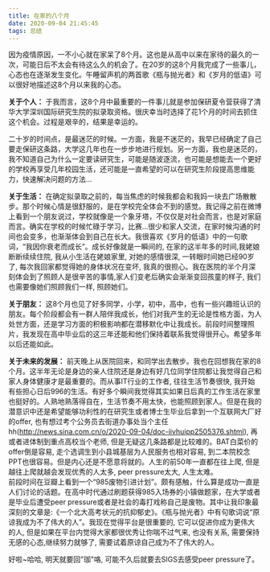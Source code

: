 ```yaml
---
title: 在家的八个月
date: 2020-09-04 21:45:45
tags: 总结
---
```

因为疫情原因，一不小心就在家呆了8个月。这也是从高中以来在家待的最久的一次，可能日后不太会有待这么久的机会了。在20岁的这8个月我完成了一些事儿，心态也在逐渐发生变化。午睡留声机的两首歌《瓶与抛光者》和《岁月的低语》可以很好地描述这8个月以来我的心态。
<!---more---> 
**关于个人：**
于我而言，这8个月中最重要的一件事儿就是参加保研夏令营获得了清华大学深圳国际研究生院的拟录取资格。很庆幸当时选择了花1个月的时间去抓住这个机会。过程是艰辛的，结果是幸运的。

二十岁的时间点，是最迷茫的时候。一方面，我是不迷茫的，我早已经确定了自己要走保研这条路，大学这几年也在一步步地进行规划。另一方面，我也是迷茫的，我不知道自己为什么一定要读研究生，可能是随波逐流，也可能是想能去一个更好的学校再享受几年校园生活，还可能是一直希望的可以在研究生阶段提高思维能力，快速解决问题的方法…

**关于生活：**
在确定拟录取之前的，每当焦虑的时候我都会和我妈一块去广场散散步。那个时候心情是很舒服的，是在学校完全体会不到的感觉。我记得之前在微博上看到一个朋友说过，学校就像是一个象牙塔，不仅仅是对社会而言，也是对家庭而言。确实在学校的时候忙碌于学习，比赛…很少和家人交流，在家时候沟通的时间也会变多，也渐渐体会到自己在长大。我很喜欢《岁月的低语》中的一句歌词，“我因你衰老而成长”。成长好像就是一瞬间的, 在家的这半年多的时间,我姥娘断断续续住院, 我从小生活在姥娘家里, 对她的感情很深, 一转眼时间她已经90岁了, 每次我回家都觉得她的身体状况在变坏, 我真的很担心。我在医院的半个月深刻体会到了照顾人是很辛苦的事情,家人们变老后确实会渐渐变回孩童的样子, 我们也需要像她们照顾我们一样, 照顾她们。


**关于朋友：**
这8个月也见了好多同学，小学，初中，高中，也有一些兴趣班认识的朋友。每个阶段都会有一群人陪伴我成长，他们对我产生的无论是性格方面，为人处世方面，还是学习方面的积极影响都在潜移默化中让我成长。前段时间整理照片，我发现在高中毕业后的这三年还能和他们保持着联系我觉得很开心。希望多年以后还能如此。

**关于未来的发展：**
前天晚上从医院回来，和同学出去散步。我也在回想我在家的8个月。这半年无论是身边的亲人住院还是身边有好几位同学住院都让我觉得自己和家人身体健康才是最重要的。而从事IT行业的工作者, 往往生活节奏很快, 我开始有些担心日后996的生活。有好多个瞬间我觉得其实如果日后真的工作生活在家里也挺好的。人熟地熟落得自在，生活节奏不用太快，也能照顾到家人。但是在我的潜意识中还是希望能够功利性的在研究生或者博士生毕业后拿到一个互联网大厂好的offer, 也有想过考个公务员去街道办事处当个主任hh(http://news.sina.com.cn/o/2020-09-04/doc-iivhuipp2505376.shtml), 再或者进体制到重点高校当个老师, 但是无疑这几条路都是比较难的。BAT白菜价的offer倒是容易, 走个选调生到小县城基层为人民服务也相对容易, 到二本院校念PPT也很容易。但是内心还是不愿意将就的。人生的前50年一直都在往上爬, 但是越往上爬就越会发现优秀的人太多, peer pressure太大, 人生太难。  
前段时间在豆瓣上看到一个“985废物引进计划”。颇有感触，什么算是成功一直是人们讨论的话题。在高中时代通过刷题获得985入场券的小镇做题家，在大学或者是毕业后遭受peer pressure或者是社会的毒打戏称自己是废物。其中让我印象最深刻的文章是:《一个北大高考状元的抗抑郁史》。《瓶与抛光者》中有句歌词说“原谅我成为不了伟大的人”。我现在觉得平台是很重要的, 它可以促进你成为更伟大的人, 但是如果在平台内觉得大家都很优秀让你喘不过气来, 也没有关系, 需要保持无感的心态,继续努力就够了, 需要试着原谅自己成为不了伟大的人。


好啦~哈哈, 明天就要回"珈"咯, 可能不久后就要去SIGS去感受peer pressure了。